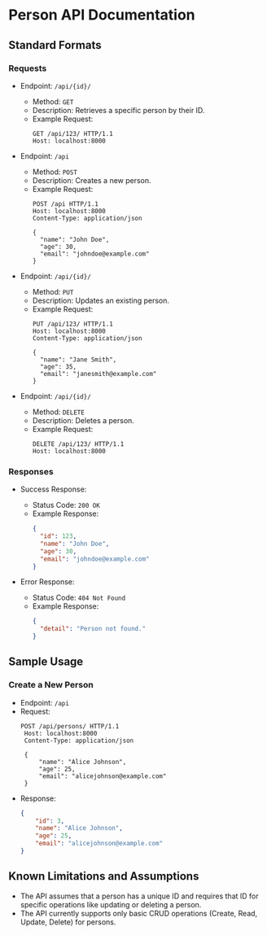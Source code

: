 # Person API Documentation

## Standard Formats

### Requests
- Endpoint: `/api/{id}/`
   - Method: `GET`
   - Description: Retrieves a specific person by their ID.
   - Example Request:
     ```http
     GET /api/123/ HTTP/1.1
     Host: localhost:8000
     ```

- Endpoint: `/api`
   - Method: `POST`
   - Description: Creates a new person.
   - Example Request:
     ```http
     POST /api HTTP/1.1
     Host: localhost:8000
     Content-Type: application/json

     {
       "name": "John Doe",
       "age": 30,
       "email": "johndoe@example.com"
     }
     ```

- Endpoint: `/api/{id}/`
   - Method: `PUT`
   - Description: Updates an existing person.
   - Example Request:
     ```http
     PUT /api/123/ HTTP/1.1
     Host: localhost:8000
     Content-Type: application/json

     {
       "name": "Jane Smith",
       "age": 35,
       "email": "janesmith@example.com"
     }
     ```

- Endpoint: `/api/{id}/`
   - Method: `DELETE`
   - Description: Deletes a person.
   - Example Request:
     ```http
     DELETE /api/123/ HTTP/1.1
     Host: localhost:8000
     ```

### Responses
- Success Response:
   - Status Code: `200 OK`
   - Example Response:
     ```json
     {
       "id": 123,
       "name": "John Doe",
       "age": 30,
       "email": "johndoe@example.com"
     }
     ```

- Error Response:
   - Status Code: `404 Not Found`
   - Example Response:
     ```json
     {
       "detail": "Person not found."
     }
     ```

## Sample Usage

### Create a New Person
- Endpoint: `/api`
- Request:
   ```http
   POST /api/persons/ HTTP/1.1
    Host: localhost:8000
    Content-Type: application/json

    {
        "name": "Alice Johnson",
        "age": 25,
        "email": "alicejohnson@example.com"
    }
    ```
- Response:
    ```json
    {
        "id": 3,
        "name": "Alice Johnson",
        "age": 25,
        "email": "alicejohnson@example.com"
    }
    ```
## Known Limitations and Assumptions
- The API assumes that a person has a unique ID and requires that ID for specific operations like updating or deleting a person.
- The API currently supports only basic CRUD operations (Create, Read, Update, Delete) for persons.